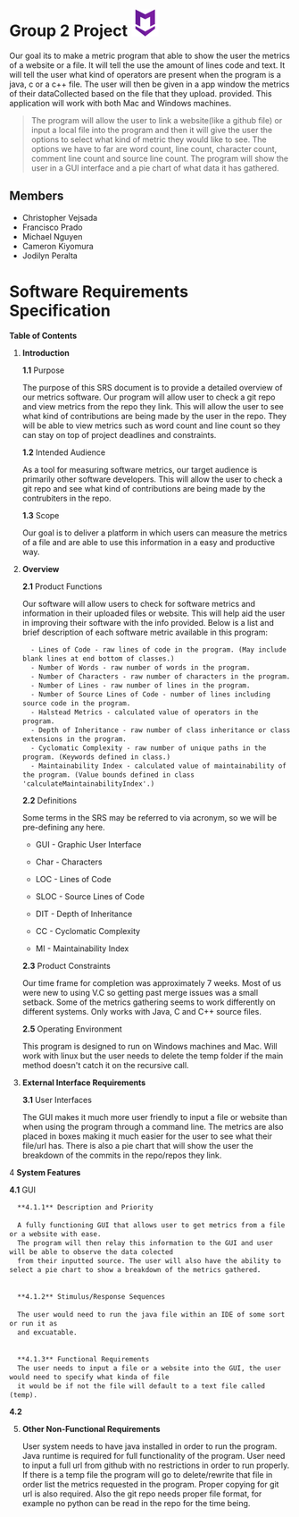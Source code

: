 # Group 2 Project  ![alt text](https://github.com/adam-p/markdown-here/raw/master/src/common/images/icon48.png "Logo Title Text 1")
Our goal its to make a metric program that able to show the user the metrics of a website or a file. It will
tell the use the amount of lines code and text. It will tell the user what kind of operators are present when the program is a java, c or a c++ file.
The user will then be given in a app window the metrics of their dataCollected based on the file that they upload.
provided. This application will work with both Mac and Windows machines.
> The program will allow the user to link a website(like a github file) or input a local file into the program
and then it will give the user the options to select what kind of metric they would like to see. The options we have to far are
word count, line count, character count, comment line count and source line count. The program will show the user in a GUI interface and a pie chart of what data it has gathered.
## Members 
* Christopher Vejsada
* Francisco Prado
* Michael Nguyen
* Cameron Kiyomura
* Jodilyn Peralta

# Software Requirements Specification
**Table of Contents**
1. **Introduction**

   **1.1** Purpose

      The purpose of this SRS document is to provide a detailed overview of our metrics software. Our program will allow user to check a git repo and view metrics from the repo they link. This will
      allow the user to see what kind of contributions are being made by the user in the repo. They will be able to view metrics such as word count and line count so they can stay on top of project deadlines
      and constraints.

   **1.2** Intended Audience

      As a tool for measuring software metrics, our target audience is primarily other software developers. This will allow the user to check a git repo and see what kind of
      contributions are being made by the contrubiters in the repo.

   **1.3** Scope

      Our goal is to deliver a platform in which users can measure the metrics of a file and are able to use this
      information in a easy and productive way.

2. **Overview**

   **2.1** Product Functions

      Our software will allow users to check for software metrics and information in their uploaded files or website. This will help aid the user
      in improving their software with the info provided. Below is a list and brief description of each software metric available in this program:

         - Lines of Code - raw lines of code in the program. (May include blank lines at end bottom of classes.)
         - Number of Words - raw number of words in the program.
         - Number of Characters - raw number of characters in the program.
         - Number of Lines - raw number of lines in the program.
         - Number of Source Lines of Code - number of lines including source code in the program.
         - Halstead Metrics - calculated value of operators in the program.
         - Depth of Inheritance - raw number of class inheritance or class extensions in the program.
         - Cyclomatic Complexity - raw number of unique paths in the program. (Keywords defined in class.)
         - Maintainability Index - calculated value of maintainability of the program. (Value bounds defined in class 'calculateMaintainabilityIndex'.)

   
   **2.2** Definitions

   Some terms in the SRS may be referred to via acronym, so we will be pre-defining any here.

      - GUI - Graphic User Interface

      - Char - Characters

      - LOC - Lines of Code

      - SLOC - Source Lines of Code

      - DIT - Depth of Inheritance

      - CC - Cyclomatic Complexity

      - MI - Maintainability Index
   
   **2.3** Product Constraints

      Our time frame for completion was approximately 7 weeks.
      Most of us were new to using V.C so getting past merge issues was a small setback.
      Some of the metrics gathering seems to work differently on different systems.
      Only works with Java, C and C++ source files.

   **2.5** Operating Environment

      This program is designed to run on Windows machines and Mac. Will work with linux but the user needs to delete the temp folder if the main method doesn't catch it on the recursive
      call.

3. **External Interface Requirements**

      **3.1** User Interfaces

      The GUI makes it much more user friendly to input a file or website than when using the program through a command line.
      The metrics are also placed in boxes making it much easier for the user to see what their file/url has. There is also a pie chart that will show
      the user the breakdown of the commits in the repo/repos they link.

4 **System Features**

   **4.1** GUI

      **4.1.1** Description and Priority

      A fully functioning GUI that allows user to get metrics from a file or a website with ease.
      The program will then relay this information to the GUI and user will be able to observe the data colected
      from their inputted source. The user will also have the ability to select a pie chart to show a breakdown of the metrics gathered.


      **4.1.2** Stimulus/Response Sequences
      
      The user would need to run the java file within an IDE of some sort or run it as
      and excuatable. 


      **4.1.3** Functional Requirements
      The user needs to input a file or a website into the GUI, the user would need to specify what kinda of file
      it would be if not the file will default to a text file called (temp).

   **4.2**

5. **Other Non-Functional Requirements**
    
    User system needs to have java installed in order to run the program.
    Java runtime is required for full functionality of the program. User need to input a full url
    from github with no restrictions in order to run properly.  If there is a temp file the program will go to delete/rewrite
    that file in order list the metrics requested in the program. 
    Proper copying for git url is also required. Also the git repo needs proper file format, for example no python can be read in the repo
    for the time being.

